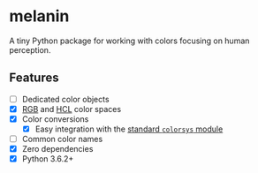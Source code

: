 # melanin

A tiny Python package for working with colors focusing on human perception.

## Features

-   [ ] Dedicated color objects
-   [x] [RGB](https://en.wikipedia.org/wiki/RGB_color_model) and
        [HCL](https://en.wikipedia.org/wiki/HCL_color_space) color spaces
-   [x] Color conversions
    -   [x] Easy integration with the
            [standard `colorsys` module](https://docs.python.org/3/library/colorsys.html)
-   [ ] Common color names
-   [x] Zero dependencies
-   [x] Python 3.6.2+
